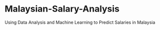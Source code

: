 # Malaysian-Salary-Analysis
Using Data Analysis and Machine Learning to Predict Salaries in Malaysia
